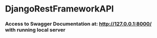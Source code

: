 # DjangoRestFrameworkAPI

### Access to Swagger Documentation at: http://127.0.0.1:8000/ with running local server